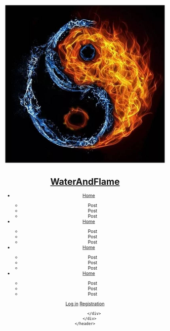 <head>
    <meta charset="utf-8" />
    <title>Имя</title>
    <link rel="stylesheet" href="Main.css" />
</head>
<body class="Boby">
    <header class="Header">
        <div class="Item">
            <div class="Logo">
                <div><a href="" class="img_objkt"><img src="IkonM.jpg" class="img" /></a></div>
                <a href="" ><h1 class="Name">WaterAndFlame</h1></a>
            </div>
            <div class="Menu_opt">
                <ul class="Menu">
                    <li class="List">
                        <a href="" class="Button_Li1">Home</a>
                        <div class="triangle_bottom1"></div>
                        <div class="Bottom_menu1">
                            <ul class="spisok_bottom1">
                                <li>Post</li>
                                <li>Post</li>
                                <li>Post</li>
                            </ul>
                        </div>
                    </li>
                    <li class="List">
                        <a href="" class="Button_Li2">Home</a>
                        <div class="triangle_bottom2"></div>
                        <div class="Bottom_menu2">
                            <ul class="spisok_bottom2">
                                <li>Post</li>
                                <li>Post</li>
                                <li>Post</li>
                            </ul>
                        </div>
                    </li>
                    <li class="List">
                        <a href="" class="Button_Li3">Home</a>
                        <div class="triangle_bottom3"></div>
                        <div class="Bottom_menu3">
                            <ul class="spisok_bottom3"> 
                                <li>Post</li>
                                <li>Post</li>
                                <li>Post</li>
                            </ul>
                        </div>
                    </li>
                    <li class="List">
                        <a href="" class="Button_Li4">Home</a>
                        <div class="triangle_bottom4"></div>
                        <div class="Bottom_menu4">
                            <ul class="spisok_bottom4">
                                <li>Post</li>
                                <li>Post</li>
                                <li>Post</li>
                            </ul>
                        </div>
                    </li>
                </ul>
            </div>
            <div class="login">
                <a href="" class="Button_login">Log in</a>
                <a href="" class="Button_regust">Registration</a>

            </div>
        </div>
    </header>
</body>
</html>
